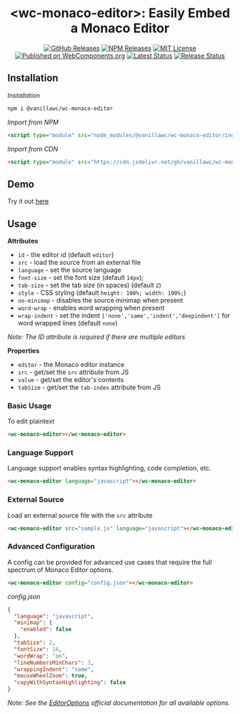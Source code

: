 <h1 align="center">&lt;wc-monaco-editor&gt;: Easily Embed a Monaco Editor</h1>

<div align="center">
  <a href="https://github.com/vanillawc/wc-monaco-editor/releases"><img src="https://badgen.net/github/tag/vanillawc/wc-monaco-editor" alt="GitHub Releases"></a>
  <a href="https://www.npmjs.com/package/@vanillawc/wc-monaco-editor"><img src="https://badgen.net/npm/v/@vanillawc/wc-monaco-editor" alt="NPM Releases"></a>
  <a href="https://raw.githubusercontent.com/vanillawc/wc-monaco-editor/master/LICENSE"><img src="https://badgen.net/github/license/vanillawc/wc-monaco-editor" alt="MIT License"></a>
  <a href="https://www.webcomponents.org/element/vanillawc/wc-monaco-editor"><img src="https://img.shields.io/badge/webcomponents.org-published-blue.svg" alt="Published on WebComponents.org"></a>
  <a href="https://github.com/vanillawc/wc-monaco-editor/actions"><img src="https://github.com/vanillawc/wc-monaco-editor/workflows/Latest/badge.svg" alt="Latest Status"></a>
  <a href="https://github.com/vanillawc/wc-monaco-editor/actions"><img src="https://github.com/vanillawc/wc-monaco-editor/workflows/Release/badge.svg" alt="Release Status"></a>
  <!-- <a href="https://bundlephobia.com/result?p=@vanillawc/wc-monaco-editor"><img src="https://badgen.net/bundlephobia/minzip/@vanillawc/wc-monaco-editor" alt="Bundlephobia"></a> -->
</div>

## Installation

*Installation*
```sh
npm i @vanillawc/wc-monaco-editor
```

*Import from NPM*
```html
<script type="module" src="node_modules/@vanillawc/wc-monaco-editor/index.js"></script>
```

*Import from CDN*
```html
<script type="module" src="https://cdn.jsdelivr.net/gh/vanillawc/wc-monaco-editor/index.js"></script>
```

## Demo

Try it out [here](https://vanillawc.github.io/wc-monaco-editor/demo/index.html)

## Usage

**Attributes**

- `id` - the editor id (default `editor`)
- `src` - load the source from an external file
- `language` - set the source language
- `font-size` - set the font size (default `14px`);
- `tab-size` - set the tab size (in spaces) (default `2`)
- `style` - CSS styling (default `height: 100%; width: 100%;`)
- `no-minimap` - disables the source minimap when present
- `word-wrap` - enables word wrapping when present
- `wrap-indent` - set the indent `['none','same','indent','deepindent']` for word wrapped lines (default `none`)

*Note: The ID attribute is required if there are multiple editors*

**Properties**

- `editor` - the Monaco editor instance
- `src` - get/set the `src` attribute from JS
- `value` - get/set the editor's contents
- `tabSize` - get/set the `tab-index` attribute from JS

### Basic Usage

To edit plaintext

```html
<wc-monaco-editor></wc-monaco-editor>
```

### Language Support

Language support enables syntax highlighting, code completion, etc.

```html
<wc-monaco-editor language="javascript"></wc-monaco-editor>
```

### External Source

Load an external source file with the `src` attribute

```html
<wc-monaco-editor src="sample.js" language="javascript"></wc-monaco-editor>
```

### Advanced Configuration

A config can be provided for advanced use cases that require the full spectrum of Monaco Editor options.

```html
<wc-monaco-editor config="config.json"></wc-monaco-editor>
```

*config.json*
```json
{
  "language": "javascript",
  "minimap": {
    "enabled": false
  },
  "tabSize": 2,
  "fontSize": 16,
  "wordWrap": "on",
  "lineNumbersMinChars": 3,
  "wrappingIndent": "same",
  "mouseWheelZoom": true,
  "copyWithSyntaxHighlighting": false
}
```

*Note: See the [EditorOptions][] official documentation for all available options.* 

[EditorOptions]: https://microsoft.github.io/monaco-editor/api/modules/monaco.editor.html#editoroptions
